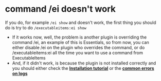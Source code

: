# command /ei doesn't work

If you do, for example `/ei show` and doesn't work, the first thing you should do is try to do `/executableitems:ei show`

* If it works now, well, the problem is another plugin is overriding the command /ei, an example of this is Essentials, so from now, you can either disable /ei on the plugin who overrides the command, or do /executableitems:ei all the time you want to use a command from ExecutableItems
* And, if it didn't work, is because the plugin is not installed correctly and you should either check the [**Installation tutorial**](how-to-install-correctly.md) or the [**common errors on logs**](installation-errors-logs.md)
